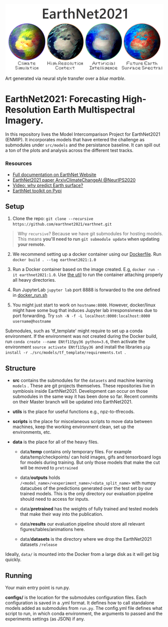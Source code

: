 ![EarthNet2021: Introductory Art](/imgs/EarthNet2021_Intro_art.png)
Art generated via neural style transfer over a *blue marble*.

# EarthNet2021: Forecasting High-Resolution Earth Multispectral Imagery.

In this repository lives the Model Intercomparison Project for EarthNet2021 (ENMIP). 
It incorporates models that have entered the challenge as submodules under `src/models` and the persistance baseline. It can spill out a ton of the plots and analysis across the different test tracks.

### Resources

- [Full documentation on EarthNet Website](https://www.earthnet.tech/docs/quick-start-guide/)
- [EarthNet2021 paper Arxiv](https://arxiv.org/abs/2012.06246)[ClimateChangeAI @NeurIPS2020](https://www.climatechange.ai/papers/neurips2020/48)
- [Video: why predict Earth surface?](https://www.earthnet.tech/docs/why/)
- [EarthNet toolkit on Pypi](https://pypi.org/project/earthnet)

## Setup

1. Clone the repo: `git clone --recursive https://github.com/earthnet2021/earthnet.git`


> Why `recursive`? Because we have git submodules for hosting models. This means **you'll need to run `git submodule update` when updating your remote.**

2. We recommend setting up a docker container using our [Dockerfile](Dockerfile). Run `docker build . --tag earthnet2021:1.0`

3. Run a Docker container based on the image created. E.g, `docker run -it earthnet2021:1.0`. Use [the util](scripts/docker_run.sh) to run the container attaching properly all heavy directories.

4. Run JupyterLab `jupyter lab` port 8888 is forwarded to the one defined in [docker_run.sh](scripts/docker_run.sh)

5. You might just start to work on `hostname:8000`. However, docker/linux might have some bug that induces Jupyter lab irresponsivness due to port forwarding. Try `ssh -N -f -L localhost:8000:localhost:8000 username@hostname `

Submodules, such as 'tf_template' might require to set up a conda environment. If the environment was not created during the Docker build, run `conda create --name ENtf115py36 python=3.6`, then activate the environment `source activate ENtf115py36 `and install the libraries `pip install -r ./src/models/tf_template/requirements.txt `.

## Structure
- **src** contains the submodules for the `datasets` and machine learning `models` . These are git projects themselves. These repositories live in symbiosis inside EarthNet2021. Development can occur on those submodules in the same way it has been done so far. Recent commits on their Master branch will be updated into EarthNet2021.

- **utils** is the place for useful functions e.g., npz-to-tfrecods.

- **scripts** is the place for miscelaneous scripts to move data between machines, keep the working environment clean, set up the environments, etc.

- **data** is the place for all of the heavy files. 

  - data/**temp** contains only temporary files. For example data/temp/checkpoints/ can hold images, gifs and tensorboard logs for models during training. But only those models that make the cut will be moved to `pretrained`

  - data/**outputs** holds `/<model_name>/<experiment_name>/<data_split_name>` with  numpy datacubes of the predictions generated over the test set by our trained models. This is the only directory our evaluation pipeline should need to access for inputs.

  - data/**pretrained** has the weights of fully trained and tested models that make their way into the publication.

  - data/**results** our evaluation pipeline should store all relevant figures/tables/animations here.
  
  - data/**datasets** is the directory where we drop the EarthNet2021 datasets `/release`

Ideally, `data/` is mounted into the Docker from a large disk as it will get big quickly.

## Running

Your main entry point is run.py.

**configs/** is the location for the submodules configuration files. Each configuration is saved in a .yml format. It defines how to call standalone models added as submodules from `run.py`. The config.yml file defines what script to run, in which conda environment, the arguments to passed and the experiments settings (as JSON) if any.
